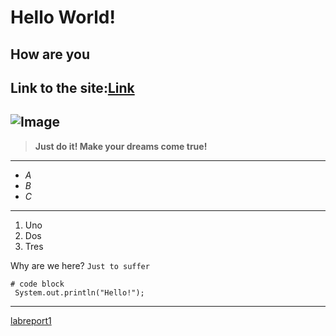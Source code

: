 # Hello World!
## How are you
Link to the site:[Link](https://github.com/Kav1770/cse15l-lab-reports/edit/main/index.md)
---

![Image](https://imgs.search.brave.com/cq_jLK9FQPKaY-DyNrvJI3dIHoC4Y48CkLBGY4ip4-Y/rs:fit:1000:1000:1/g:ce/aHR0cHM6Ly8yLmJw/LmJsb2dzcG90LmNv/bS8tUU1GZTZPeGEt/MGMvVzJoblRPOWct/WkkvQUFBQUFBQUFE/NG8vYkVINndrbHJj/aFlqMGEycGh5Yklz/M2JCWFpYSWlRc3lB/Q0xjQkdBcy9zMTYw/MC9teS1hbmFseXNp/cy1lbmNvdXJhZ2Vt/ZW50LW1lbWUuanBn)
---
> **Just do it! Make your dreams come true!**

---
* *A*
* *B*
* *C*
---
1. Uno
2. Dos
3. Tres

Why are we here? `Just to suffer`

```
# code block
 System.out.println("Hello!");
```

---
[labreport1](labReport1.md)

